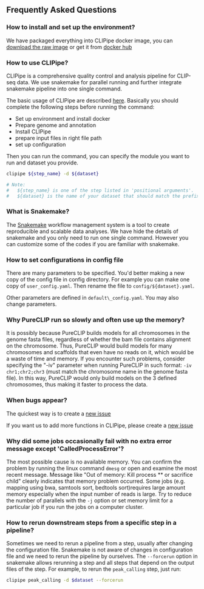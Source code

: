 ## Frequently Asked Questions

### How to install and set up the environment?

We have packaged everything into CLIPipe docker image, you can [download the raw image](http://clipipe.ncrnalab.org/CLIPipe_v1.0.3_.tar.gz) or get it from [docker hub](https://hub.docker.com/repository/docker/shangzhang/clipipe)

### How to use CLIPipe?

CLIPipe is a comprehensive quality control and analysis pipeline for CLIP-seq data. We use snakemake for parallel running and further integrate snakemake pipeline into one single command.

The basic usage of CLIPipe are described [here](3_basic_usage.md). Basically you should complete the following steps before running the command:

-   Set up environment and install docker
-   Prepare genome and annotation
-   Install CLIPipe
-   prepare input files in right file path
-   set up configuration

Then you can run the command, you can specify the module you want to run and dataset you provide.

```bash
clipipe ${step_name} -d ${dataset}

# Note:
#   ${step_name} is one of the step listed in 'positional arguments'.
#   ${dataset} is the name of your dataset that should match the prefix of your configuration file described in the following section.
```

### What is Snakemake?

The [Snakemake](https://snakemake.readthedocs.io/en/stable/) workflow management system is a tool to create reproducible and scalable data analyses. We have hide the details of snakemake and you only need to run one single command. However you can customize some of the codes if you are familiar with snakemake.

### How to set configurations in config file

There are many parameters to be specified. You'd better making a new copy of the config file in config directory. For example you can make one copy of `user_config.yaml`. Then rename the file to `config/${dataset}.yaml`.

Other parameters are defined in `default\_config.yaml`. You may also change parameters.

### Why PureCLIP run so slowly and often use up the memory?

It is possibly because PureCLIP builds models for all chromosomes in the genome fasta files, regardless of whether the bam file contains alignment on the chromosome. Thus, PureCLIP would build models for many chromosomes and scaffolds that even have no reads on it, which would be a waste of time and memory. If you encounter such problems, consider specifying the "-iv" parameter when running PureCLIP in such format: `-iv chr1;chr2;chr3` (must match the chromosome name in the genome fasta file). In this way, PureCLIP would only build models on the 3 defined chromosomes, thus making it faster to process the data.

### When bugs appear?

The quickest way is to create a [new issue](https://github.com/ShangZhang/clipipe/issues)

If you want us to add more functions in CLIPipe, please create a [new issue](https://github.com/ShangZhang/clipipe/issues)

### Why did some jobs occasionally fail with no extra error message except 'CalledProcessError'?

The most possible cause is no available memory. You can confirm the problem by running the linux command `dmesg` or open and examine the most recent message. Message like "Out of memory: Kill process \*\* or sacrifice child" clearly indicates that memory problem occurred. Some jobs \(e.g. mapping using bwa, samtools sort, bedtools sort\)requires large amount memory especially when the input number of reads is large. Try to reduce the number of parallels with the `-j` option or set memory limit for a particular job if you run the jobs on a computer cluster.

### How to rerun downstream steps from a specific step in a pipeline?

Sometimes we need to rerun a pipeline from a step, usually after changing the configuration file. Snakemake is not aware of changes in configuration file and we need to rerun the pipeline by ourselves. The `--forcerun` option in snakemake allows rerunning a step and all steps that depend on the output files of the step. For example, to rerun the `peak_calling` step, just run:

```bash
clipipe peak_calling -d $dataset --forcerun
```
